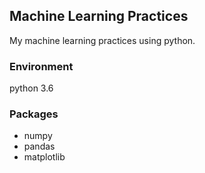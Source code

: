 ## Machine Learning Practices
My machine learning practices using python.

### Environment
python 3.6

### Packages
- numpy
- pandas
- matplotlib
